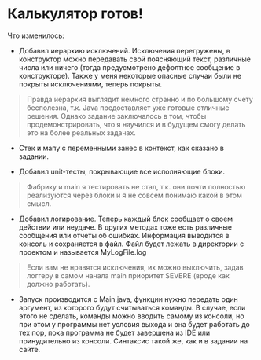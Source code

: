 # Калькулятор готов!

Что изменилось:
- Добавил иерархию исключений. Исключения перегружены, в конструктор можно передавать свой поясняющий текст, различные числа или ничего (тогда предусмотрено дефолтное сообщение в конструкторе). Также у меня некоторые опасные случаи были не покрыты исключениями, теперь покрыты.
> Правда иерархия выглядит немного странно и по большому счету бесполезна, т.к. Java предоставляет уже готовые отличные решения. Однако задание заключалось в том, чтобы продемонстрировать, что я научился и в будущем смогу делать это на более реальных задачах.

- Стек и мапу с переменными занес в контекст, как сказано в задании.

- Добавил unit-тесты, покрывающие все исполняющие блоки.
> Фабрику и main я тестировать не стал, т.к. они почти полностью реализуются через блоки и я не совсем понимаю какой в этом смысл.

- Добавил логирование. Теперь каждый блок сообщает о своем действии или неудаче. В других методах тоже есть различные сообщения или отчеты об ошибках. Информация выводится в консоль и сохраняется в файл. Файл будет лежать в директории с проектом и называется MyLogFile.log
> Если вам не нравятся исключения, их можно выключить, задав логгеру в самом начала main приоритет SEVERE (вроде как должно работать).

- Запуск производится с Main.java, функции нужно передать один аргумент, из которого будут считываться команды. В случае, если этого не сделать, команды можно вводить самому из консоли, но при этом у программы нет условия выхода и она будет работать до тех пор, пока программа не будет завершена из IDE или принудительно из консоли. Синтаксис такой же, как и в задании на сайте.
